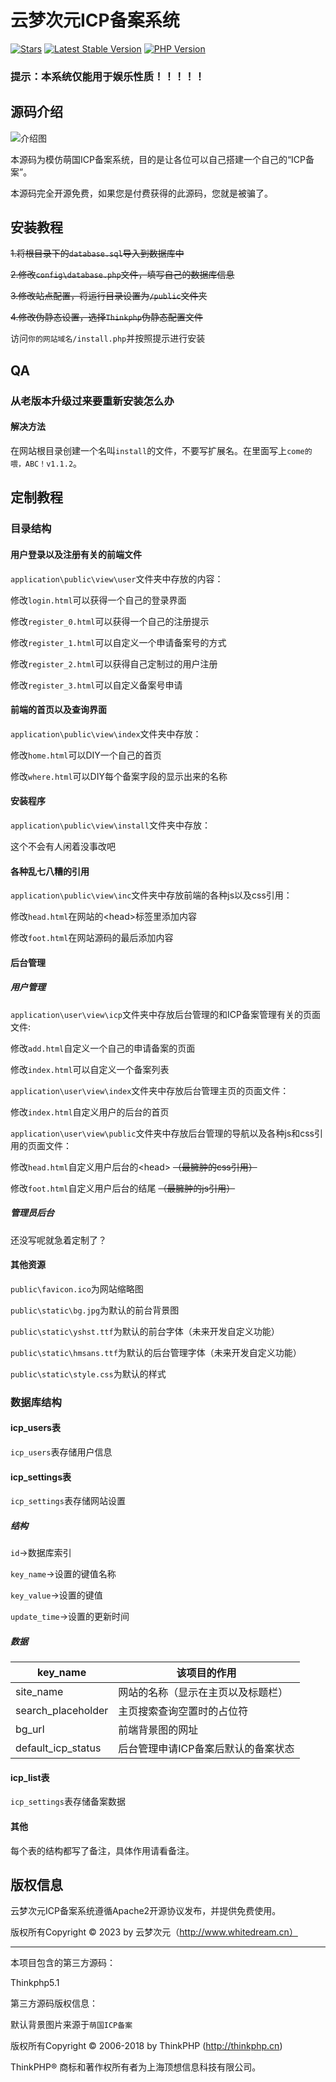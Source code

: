 云梦次元ICP备案系统
===============

[![Stars](https://badgen.net/github/stars/huicat28/yundream-icp?style=flat-square)](https://github.com/huicat28/yundream-icp)
[![Latest Stable Version](https://badgen.net/github/release/huicat28/yundream-icp?style=flat-square)](https://github.com/huicat28/yundream-icp/releases)
[![PHP Version](https://img.shields.io/badge/php-%3E%3D5.6-8892BF.svg?style=flat-square)](http://www.php.net/)

### 提示：本系统仅能用于娱乐性质！！！！！

## 源码介绍

![介绍图](https://github.com/huicat28/yundream-icp/blob/master/README.png?raw=true)

本源码为模仿萌国ICP备案系统，目的是让各位可以自己搭建一个自己的“ICP备案”。

本源码完全开源免费，如果您是付费获得的此源码，您就是被骗了。

## 安装教程

~~1.将根目录下的`database.sql`导入到数据库中~~

~~2.修改`config\database.php`文件，填写自己的数据库信息~~

~~3.修改站点配置，将运行目录设置为`/public`文件夹~~

~~4.修改伪静态设置，选择`Thinkphp`伪静态配置文件~~

访问`你的网站域名/install.php`并按照提示进行安装

## QA

### 从老版本升级过来要重新安装怎么办

#### 解决方法
在网站根目录创建一个名叫`install`的文件，不要写扩展名。在里面写上`come的喂，ABC！v1.1.2`。

## 定制教程

### 目录结构

#### 用户登录以及注册有关的前端文件

`application\public\view\user`文件夹中存放的内容：

修改`login.html`可以获得一个自己的登录界面

修改`register_0.html`可以获得一个自己的注册提示

修改`register_1.html`可以自定义一个申请备案号的方式

修改`register_2.html`可以获得自己定制过的用户注册

修改`register_3.html`可以自定义备案号申请

#### 前端的首页以及查询界面

`application\public\view\index`文件夹中存放：

修改`home.html`可以DIY一个自己的首页

修改`where.html`可以DIY每个备案字段的显示出来的名称

#### 安装程序

`application\public\view\install`文件夹中存放：

这个不会有人闲着没事改吧

#### 各种乱七八糟的引用

`application\public\view\inc`文件夹中存放前端的各种js以及css引用：

修改`head.html`在网站的\<head\>标签里添加内容

修改`foot.html`在网站源码的最后添加内容

#### 后台管理

##### 用户管理

`application\user\view\icp`文件夹中存放后台管理的和ICP备案管理有关的页面文件:

修改`add.html`自定义一个自己的申请备案的页面

修改`index.html`可以自定义一个备案列表

`application\user\view\index`文件夹中存放后台管理主页的页面文件：

修改`index.html`自定义用户的后台的首页

`application\user\view\public`文件夹中存放后台管理的导航以及各种js和css引用的页面文件：

修改`head.html`自定义用户后台的\<head\> ~~（最臃肿的css引用）~~

修改`foot.html`自定义用户后台的结尾 ~~（最臃肿的js引用）~~

##### 管理员后台

还没写呢就急着定制了？

#### 其他资源

`public\favicon.ico`为网站缩略图

`public\static\bg.jpg`为默认的前台背景图

`public\static\yshst.ttf`为默认的前台字体（未来开发自定义功能）

`public\static\hmsans.ttf`为默认的后台管理字体（未来开发自定义功能）

`public\static\style.css`为默认的样式

### 数据库结构

#### icp_users表

`icp_users`表存储用户信息

#### icp_settings表

`icp_settings`表存储网站设置

##### 结构

`id`→数据库索引

`key_name`→设置的键值名称

`key_value`→设置的键值

`update_time`→设置的更新时间

##### 数据

| key_name           | 该项目的作用                        |
| ------------------ | ----------------------------------- |
| site_name          | 网站的名称（显示在主页以及标题栏）  |
| search_placeholder | 主页搜索查询空置时的占位符          |
| bg_url             | 前端背景图的网址                    |
| default_icp_status | 后台管理申请ICP备案后默认的备案状态 |

#### icp_list表

`icp_settings`表存储备案数据

#### 其他

每个表的结构都写了备注，具体作用请看备注。

## 版权信息

云梦次元ICP备案系统遵循Apache2开源协议发布，并提供免费使用。

版权所有Copyright © 2023 by 云梦次元（http://www.whitedream.cn）

---

本项目包含的第三方源码：

Thinkphp5.1



第三方源码版权信息：

默认背景图片来源于`萌国ICP备案`

版权所有Copyright © 2006-2018 by ThinkPHP (http://thinkphp.cn)

ThinkPHP® 商标和著作权所有者为上海顶想信息科技有限公司。

